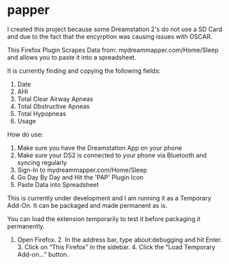 # papper
I created this project because some Dreamstation 2's do not use a SD Card and due to the fact that the encyrption was causing issues with OSCAR.

This Firefox Plugin Scrapes Data from: mydreammapper.com/Home/Sleep and allows you to paste it into a spreadsheet.

It is currently finding and copying the following fields:

  1. Date
  2. AHI
  3. Total Clear Airway Apneas
  4. Total Obstructive Apneas
  5. Total Hypopneas
  6. Usage

How do use:

  1. Make sure you have the Dreamstation App on your phone
  2. Make sure your DS2 is connected to your phone via Bluetooth and syncing regularly
  3. Sign-In to mydreammapper.com/Home/Sleep
  4. Go Day By Day and Hit the 'PAP' Plugin Icon
  5. Paste Data into Spreadsheet


This is currently under development and I am running it as a Temporary Add-On. It can be packaged and made permanent as is.

You can load the extension temporarily to test it before packaging it permanently.
  1.	Open Firefox.
	2.	In the address bar, type about:debugging and hit Enter.
	3.	Click on “This Firefox” in the sidebar.
	4.	Click the “Load Temporary Add-on…” button.
